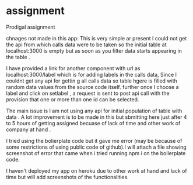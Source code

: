 # assignment
Prodigal assignment 

chnages not made in this app: 
This is very simple ar present 
I could not get the api from which calls data were to be taken so the initial table at localhost:3000 is empty but as soon as you filter data starts appearing in the table .

I have provided a link for another component with url as localhost:3000/label which is for adding labels in the calls data, Since I couldnt get any api for gettin g all calls data so table hgere is filled with random data values from the source code itself.
further once I choose a label and click on setlabel , a request is sent to post api call with the provision that one or more than one id can be selected.

The main issue is I am not using any api for initial population of table with data . A lot improvement is to be made in this but sbmitting here just after 4 to 5 hours of getting assigned becuase of lack of time and other work of company at hand .

I tried using the bolierplate code but it gave me error (may be because of some restrictions of using public code of github).I will attach a file showing screenshot of error that came when i tried running npm i on the boilerplate code.

I haven't deployed my app on heroku due to other work at hand and lack of time but will add screenshots of the functionalities.

